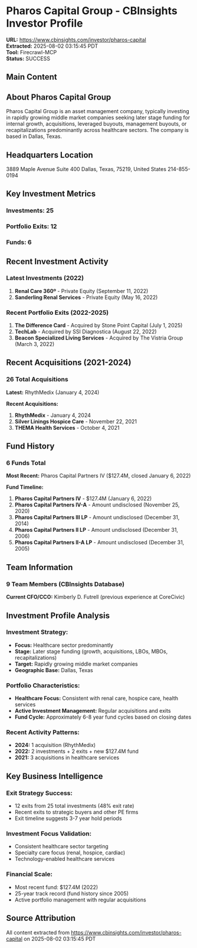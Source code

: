 # Pharos Capital Group - CBInsights Investor Profile
**URL:** https://www.cbinsights.com/investor/pharos-capital  
**Extracted:** 2025-08-02 03:15:45 PDT  
**Tool:** Firecrawl-MCP  
**Status:** SUCCESS  

## Main Content

## About Pharos Capital Group

Pharos Capital Group is an asset management company, typically investing in rapidly growing middle market companies seeking later stage funding for internal growth, acquisitions, leveraged buyouts, management buyouts, or recapitalizations predominantly across healthcare sectors. The company is based in Dallas, Texas.

## Headquarters Location
3889 Maple Avenue Suite 400
Dallas, Texas, 75219,
United States
214-855-0194

## Key Investment Metrics

### **Investments:** 25
### **Portfolio Exits:** 12
### **Funds:** 6

## Recent Investment Activity

### Latest Investments (2022)
1. **Renal Care 360º** - Private Equity (September 11, 2022)
2. **Sanderling Renal Services** - Private Equity (May 16, 2022)

### Recent Portfolio Exits (2022-2025)
1. **The Difference Card** - Acquired by Stone Point Capital (July 1, 2025)
2. **TechLab** - Acquired by SSI Diagnostica (August 22, 2022)
3. **Beacon Specialized Living Services** - Acquired by The Vistria Group (March 3, 2022)

## Recent Acquisitions (2021-2024)

### 26 Total Acquisitions
**Latest:** RhythMedix (January 4, 2024)

**Recent Acquisitions:**
1. **RhythMedix** - January 4, 2024
2. **Silver Linings Hospice Care** - November 22, 2021
3. **THEMA Health Services** - October 4, 2021

## Fund History

### 6 Funds Total
**Most Recent:** Pharos Capital Partners IV ($127.4M, closed January 6, 2022)

**Fund Timeline:**
1. **Pharos Capital Partners IV** - $127.4M (January 6, 2022)
2. **Pharos Capital Partners IV-A** - Amount undisclosed (November 25, 2020)
3. **Pharos Capital Partners III LP** - Amount undisclosed (December 31, 2014)
4. **Pharos Capital Partners II LP** - Amount undisclosed (December 31, 2006)
5. **Pharos Capital Partners II-A LP** - Amount undisclosed (December 31, 2005)

## Team Information

### 9 Team Members (CBInsights Database)
**Current CFO/CCO:** Kimberly D. Futrell (previous experience at CoreCivic)

## Investment Profile Analysis

### **Investment Strategy:**
- **Focus:** Healthcare sector predominantly
- **Stage:** Later stage funding (growth, acquisitions, LBOs, MBOs, recapitalizations)
- **Target:** Rapidly growing middle market companies
- **Geographic Base:** Dallas, Texas

### **Portfolio Characteristics:**
- **Healthcare Focus:** Consistent with renal care, hospice care, health services
- **Active Investment Management:** Regular acquisitions and exits
- **Fund Cycle:** Approximately 6-8 year fund cycles based on closing dates

### **Recent Activity Patterns:**
- **2024:** 1 acquisition (RhythMedix)
- **2022:** 2 investments + 2 exits + new $127.4M fund
- **2021:** 3 acquisitions in healthcare services

## Key Business Intelligence

### **Exit Strategy Success:**
- 12 exits from 25 total investments (48% exit rate)
- Recent exits to strategic buyers and other PE firms
- Exit timeline suggests 3-7 year hold periods

### **Investment Focus Validation:**
- Consistent healthcare sector targeting
- Specialty care focus (renal, hospice, cardiac)
- Technology-enabled healthcare services

### **Financial Scale:**
- Most recent fund: $127.4M (2022)
- 25-year track record (fund history since 2005)
- Active portfolio management with regular acquisitions

## Source Attribution
All content extracted from https://www.cbinsights.com/investor/pharos-capital on 2025-08-02 03:15:45 PDT